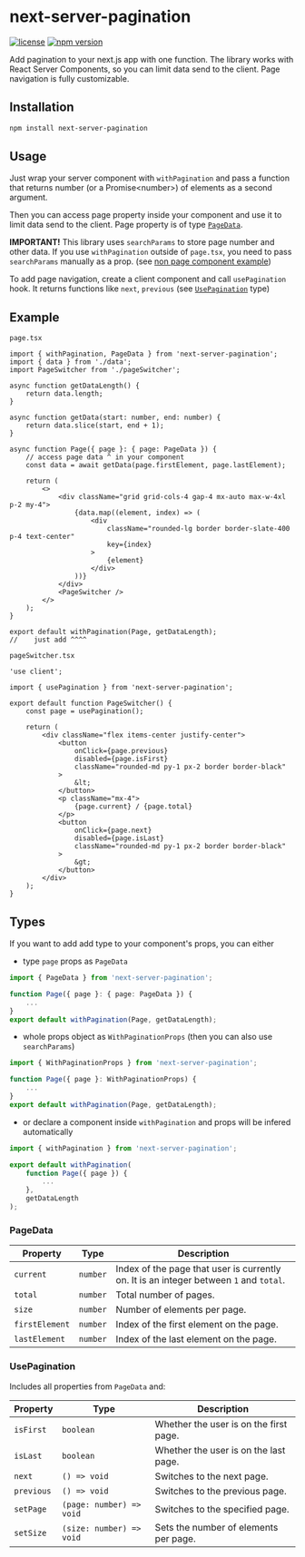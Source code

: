# next-server-pagination

[![license](https://img.shields.io/badge/license-MIT-blue.svg)](https://github.com/fmkra/next-server-pagination/blob/main/LICENSE)
[![npm version](https://img.shields.io/badge/npm-v1.0.0-brightgreen)](https://www.npmjs.com/package/next-server-pagination)

Add pagination to your next.js app with one function. The library works with React Server Components, so you can limit data send to the client. Page navigation is fully customizable.

## Installation

```bash
npm install next-server-pagination
```

## Usage

Just wrap your server component with `withPagination` and pass a function that returns number (or a Promise\<number\>) of elements as a second argument.

Then you can access page property inside your component and use it to limit data send to the client. Page property is of type [`PageData`](#pagedata).

**IMPORTANT!** This library uses `searchParams` to store page number and other data. If you use `withPagination` outside of `page.tsx`, you need to pass `searchParams` manually as a prop. (see [non page component example](example/app/non-page-component/page.tsx))

To add page navigation, create a client component and call `usePagination` hook. It returns functions like `next`, `previous` (see [`UsePagination`](#usepagination) type)

## Example

`page.tsx`

```tsx
import { withPagination, PageData } from 'next-server-pagination';
import { data } from './data';
import PageSwitcher from './pageSwitcher';

async function getDataLength() {
    return data.length;
}

async function getData(start: number, end: number) {
    return data.slice(start, end + 1);
}

async function Page({ page }: { page: PageData }) {
    // access page data ^ in your component
    const data = await getData(page.firstElement, page.lastElement);

    return (
        <>
            <div className="grid grid-cols-4 gap-4 mx-auto max-w-4xl p-2 my-4">
                {data.map((element, index) => (
                    <div
                        className="rounded-lg border border-slate-400 p-4 text-center"
                        key={index}
                    >
                        {element}
                    </div>
                ))}
            </div>
            <PageSwitcher />
        </>
    );
}

export default withPagination(Page, getDataLength);
//    just add ^^^^
```

`pageSwitcher.tsx`

```tsx
'use client';

import { usePagination } from 'next-server-pagination';

export default function PageSwitcher() {
    const page = usePagination();

    return (
        <div className="flex items-center justify-center">
            <button
                onClick={page.previous}
                disabled={page.isFirst}
                className="rounded-md py-1 px-2 border border-black"
            >
                &lt;
            </button>
            <p className="mx-4">
                {page.current} / {page.total}
            </p>
            <button
                onClick={page.next}
                disabled={page.isLast}
                className="rounded-md py-1 px-2 border border-black"
            >
                &gt;
            </button>
        </div>
    );
}
```

## Types

If you want to add add type to your component's props, you can either

-   type `page` props as `PageData`

```ts
import { PageData } from 'next-server-pagination';

function Page({ page }: { page: PageData }) {
    ...
}
export default withPagination(Page, getDataLength);
```

-   whole props object as `WithPaginationProps` (then you can also use `searchParams`)

```ts
import { WithPaginationProps } from 'next-server-pagination';

function Page({ page }: WithPaginationProps) {
    ...
}
export default withPagination(Page, getDataLength);
```

-   or declare a component inside `withPagination` and props will be infered automatically

```ts
import { withPagination } from 'next-server-pagination';

export default withPagination(
    function Page({ page }) {
        ...
    },
    getDataLength
);
```

### PageData

| Property       | Type     | Description                                                                            |
| -------------- | -------- | -------------------------------------------------------------------------------------- |
| `current`      | `number` | Index of the page that user is currently on. It is an integer between `1` and `total`. |
| `total`        | `number` | Total number of pages.                                                                 |
| `size`         | `number` | Number of elements per page.                                                           |
| `firstElement` | `number` | Index of the first element on the page.                                                |
| `lastElement`  | `number` | Index of the last element on the page.                                                 |

### UsePagination

Includes all properties from `PageData` and:

| Property   | Type                     | Description                            |
| ---------- | ------------------------ | -------------------------------------- |
| `isFirst`  | `boolean`                | Whether the user is on the first page. |
| `isLast`   | `boolean`                | Whether the user is on the last page.  |
| `next`     | `() => void`             | Switches to the next page.             |
| `previous` | `() => void`             | Switches to the previous page.         |
| `setPage`  | `(page: number) => void` | Switches to the specified page.        |
| `setSize`  | `(size: number) => void` | Sets the number of elements per page.  |
